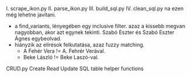 I. scrape_ikon.py
II. parse_ikon.py
III. build_sql.py
IV. clean_sql.py
 na ezen még lehetne javítani.
 - a find_variants, lényegében egy inclusive filter.
 azaz a kissebb megvan  nagyobban, akor azt egynek tekinti.
 Szabó Eszter és Szabó Eszter Ágnes egybeolvad.
 - hiányzik az elírésok felkutatása, azaz fuzzy matching.
   - A Fehér Vera != A. Fehrér Verával.
   - Beke László != Beke Laszó-val.

CRUD.py
Create Read Update SQL table helper functions